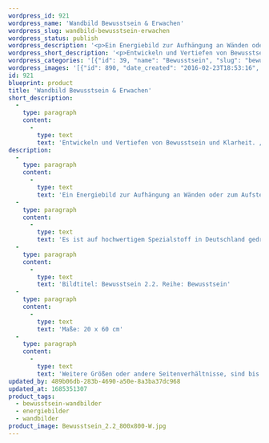 ```yaml
---
wordpress_id: 921
wordpress_name: 'Wandbild Bewusstsein & Erwachen'
wordpress_slug: wandbild-bewusstsein-erwachen
wordpress_status: publish
wordpress_description: '<p>Ein Energiebild zur Aufhängung an Wänden oder zum Aufstellen im Raum mit einem aktivierbaren Informationsfeld zu: Bewusstsein - Klarheit  - Erwachen (spirituell) - "Neues Bewusstsein": Umfassendes Bewusstsein entwickeln. Klarheit über die eigene Person im Bewusstseinswandel erlangen und gestärkt durch diesen hindurch gehen.</p><p>Es ist auf hochwertigem Spezialstoff in Deutschland gedruckt und sorgfältig in Handarbeit auf Holzkeilrahmen aufgezogen. Laut Herstellerangaben ist der farbintensive Druck 70 Jahre lichtecht, waschbar und in einem umweltorientierten Verfahren hergestellt. Der Oberstoff ist mit einer Spezialbeschichtung unterfüttert, so dass, bei Aufhängung an der Wand, der rückseitige Holzrahmen auch bei hellen Farben unsichtbar ist.</p><p>Bildtitel: Bewusstsein 2.2. Reihe: Bewusstsein</p><p>Maße: 20 x 60 cm</p><p>Weitere Größen oder andere Seitenverhältnisse, sind bis 200 cm individuell für Sie innerhalb weniger Tage herstellbar. Bitte kontaktieren Sie uns hierfür unter <a href="mailto:info@elvedenverlag.de">info@elvedenverlag.de</a>.e</p><p><a href="https://my.feenbaum.de/anwendung-energie-wandbilder/">Anwendungshinweise</a>      <a href="https://my.feenbaum.de/produktinformation-wandbilder/">Produktinformationen</a></p>'
wordpress_short_description: '<p>Entwickeln und Vertiefen von Bewusstsein und Klarheit. „Neues Bewusstsein“</p>'
wordpress_categories: '[{"id": 39, "name": "Bewusstsein", "slug": "bewusstsein-wandbilder"}, {"id": 22, "name": "Energiebilder", "slug": "energiebilder"}, {"id": 24, "name": "Wandbilder", "slug": "wandbilder"}]'
wordpress_images: '[{"id": 890, "date_created": "2016-02-23T18:53:16", "date_created_gmt": "2016-02-23T16:53:16", "date_modified": "2016-02-23T18:53:16", "date_modified_gmt": "2016-02-23T16:53:16", "src": "https://my.feenbaum.de/wp-content/uploads/2016/02/Bewusstsein_2.2_800x800-W.jpg", "name": "Bewusstsein_2.2_800x800-W", "alt": ""}]'
id: 921
blueprint: product
title: 'Wandbild Bewusstsein & Erwachen'
short_description:
  -
    type: paragraph
    content:
      -
        type: text
        text: 'Entwickeln und Vertiefen von Bewusstsein und Klarheit. „Neues Bewusstsein“'
description:
  -
    type: paragraph
    content:
      -
        type: text
        text: 'Ein Energiebild zur Aufhängung an Wänden oder zum Aufstellen im Raum mit einem aktivierbaren Informationsfeld zu: Bewusstsein - Klarheit  - Erwachen (spirituell) - "Neues Bewusstsein": Umfassendes Bewusstsein entwickeln. Klarheit über die eigene Person im Bewusstseinswandel erlangen und gestärkt durch diesen hindurch gehen.'
  -
    type: paragraph
    content:
      -
        type: text
        text: 'Es ist auf hochwertigem Spezialstoff in Deutschland gedruckt und sorgfältig in Handarbeit auf Holzkeilrahmen aufgezogen. Laut Herstellerangaben ist der farbintensive Druck 70 Jahre lichtecht, waschbar und in einem umweltorientierten Verfahren hergestellt. Der Oberstoff ist mit einer Spezialbeschichtung unterfüttert, so dass, bei Aufhängung an der Wand, der rückseitige Holzrahmen auch bei hellen Farben unsichtbar ist.'
  -
    type: paragraph
    content:
      -
        type: text
        text: 'Bildtitel: Bewusstsein 2.2. Reihe: Bewusstsein'
  -
    type: paragraph
    content:
      -
        type: text
        text: 'Maße: 20 x 60 cm'
  -
    type: paragraph
    content:
      -
        type: text
        text: 'Weitere Größen oder andere Seitenverhältnisse, sind bis 200 cm individuell für Sie innerhalb weniger Tage herstellbar. Bitte kontaktieren Sie uns hierfür unter info@elvedenverlag.de.e'
updated_by: 489b06db-283b-4690-a50e-8a3ba37dc968
updated_at: 1685351307
product_tags:
  - bewusstsein-wandbilder
  - energiebilder
  - wandbilder
product_image: Bewusstsein_2.2_800x800-W.jpg
---
```

